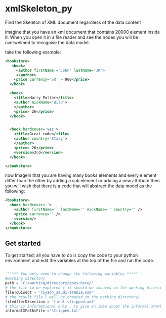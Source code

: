 # xmlSkeleton_py
Find the Skeleton of XML document regardless of the data content

Imagine that you have an xml document that contains 20000 element inside it. When you open it in a file reader and see the nodes you will be overwelmed to recognise the data model.

take the following example:
```xml
<bookstore>
   <book>
     <author firstName ='John' lastName='JK'> 
     </author>
    <price currency='SR' > 900</price>
  </book>

  <book>
    <title>Harry Potter</title>
    <author nickName='Wild'> 
    </author>
    <price> 26</price>
  </book>


  <book hardcover='yes'>
    <title>Great code</title>
    <author country='Italy'> 
    </author>
    <price> 26</price>
    <version>3rd</version>
  </book>

</bookstore>
```

now Imagein that you are having many books elements and every element differ than the other by adding a sub element or adding a new attribute then you will wish that there is a code that will abstract the data model as the following:


```xml
<bookstore>
  <book hardcover=''>
    <author firstName='' lastName='' nickName='' country='' /> 
    <price currency='' />
    <version/>
  </book>
</bookstore>
```


## Get started

To get started; all you have to do is copy the code to your python environment and edit the variables at the top of the file and run the code.
```python

'''*** You only need to change the following variables ****'''
#working directory
path = 'C:/working/directory/goes-here/'
# the file to be explored ( it should be located in the working directory)
fileToDisect = 'riyadh_saudi-arabia.osm'
# the result file ( will be created in the working directory)
fileAfterDisection = 'final-stripped.xml'
# this is informational only.. to give an idea about the informal XPaths generated
informalXPathsFile ='stripped.txt'
```
